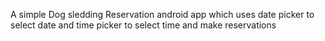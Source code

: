 A simple Dog sledding  Reservation android app which uses date picker to select date and time picker to select time and make reservations
